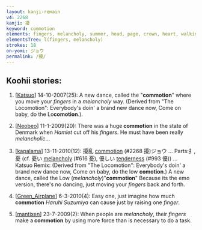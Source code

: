 ```yaml
---
layout: kanji-remain
v4: 2268
kanji: 擾
keyword: commotion
elements: fingers, melancholy, summer, head, page, crown, heart, walking legs
elementsTree: l(fingers, melancholy)
strokes: 18
on-yomi: ジョウ
permalink: /擾/
---
```


## Koohii stories: 

1) [<a href="http://kanji.koohii.com/profile/Katsuo">Katsuo</a>] 14-10-2007(25): A new dance, called the &quot;<strong>commotion</strong>&quot; where you move your <em>fingers</em> in a <em>melancholy</em> way. (Derived from &quot;The Locomotion&quot;: Everybody&#039;s doin&#039; a brand new dance now, Come on baby, do the Lo<strong>comotion</strong>.).

2) [<a href="http://kanji.koohii.com/profile/Neobeo">Neobeo</a>] 11-1-2009(20): There was a huge<strong> commotion</strong> in the state of Denmark when <em>Hamlet</em> cut off his <em>fingers</em>. He must have been really <em>melancholic</em>...

3) [<a href="http://kanji.koohii.com/profile/kapalama">kapalama</a>] 13-11-2010(12): 擾乱 <a href="../v4/2268.html">commotion</a> (#2268 擾)ジョウ ... Parts:扌, 憂 (cf. 憂い <a href="../v4/616.html">melancholy</a> (#616 憂), 優しい <a href="../v4/993.html">tenderness</a> (#993 優)) ... Katsuo Remix: (Derived from &quot;The Locomotion&quot;: Everybody&#039;s doin&#039; a brand new dance now, Come on baby, do the low <strong>comotion</strong>.) A new dance, called the Low (<em>melancholy</em>)&quot;<strong>commotion</strong>&quot; Because its the emo version, there&#039;s no dancing, just moving your <em>fingers</em> back and forth.

4) [<a href="http://kanji.koohii.com/profile/Green_Airplane">Green_Airplane</a>] 6-3-2010(4): Easy one, just imagine how much<strong> commotion</strong> <em>Haruhi Suzumiya</em> can cause just by raising one <em>finger</em>.

5) [<a href="http://kanji.koohii.com/profile/mantixen">mantixen</a>] 23-7-2009(2): When people are <em>melancholy</em>, their <em>fingers</em> make a<strong> commotion</strong> by using more force than is necessary to do a task.

